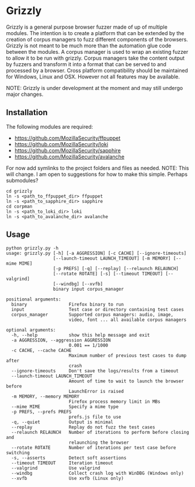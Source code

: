 Grizzly
=======

Grizzly is a general purpose browser fuzzer made of up of multiple modules. The intention is to create a platform that can be extended by the creation of corpus managers to fuzz different components of the browsers.
Grizzly is not meant to be much more than the automation glue code between the modules.
A corpus manager is used to wrap an existing fuzzer to allow it to be run with grizzly. Corpus managers take the content output by fuzzers and transform it into a format that can be served to and processed by a browser.
Cross platform compatibility should be maintained for Windows, Linux and OSX. However not all features may be available.

NOTE: Grizzly is under development at the moment and may still undergo major changes.

Installation
------------
The following modules are required:
* https://github.com/MozillaSecurity/ffpuppet
* https://github.com/MozillaSecurity/loki
* https://github.com/MozillaSecurity/sapphire
* https://github.com/MozillaSecurity/avalanche

For now add symlinks to the project folders and files as needed. NOTE: This will change. I am open to suggestions for how to make this simple. Perhaps submodules?

```
cd grizzly
ln -s <path_to_ffpuppet_dir> ffpuppet
ln -s <path_to_sapphire_dir> sapphire
cd corpman
ln -s <path_to_loki_dir> loki
ln -s <path_to_avalanche_dir> avalanche

```

Usage
-----
```
python grizzly.py -h
usage: grizzly.py [-h] [-a AGGRESSION] [-c CACHE] [--ignore-timeouts]
                  [--launch-timeout LAUNCH_TIMEOUT] [-m MEMORY] [--mime MIME]
                  [-p PREFS] [-q] [--replay] [--relaunch RELAUNCH]
                  [--rotate ROTATE] [-s] [--timeout TIMEOUT] [--valgrind]
                  [--windbg] [--xvfb]
                  binary input corpus_manager

positional arguments:
  binary                Firefox binary to run
  input                 Test case or directory containing test cases
  corpus_manager        Supported corpus managers: audio, image,
                        video, font ... all available corpus managers

optional arguments:
  -h, --help            show this help message and exit
  -a AGGRESSION, --aggression AGGRESSION
                        0.001 == 1/1000
  -c CACHE, --cache CACHE
                        Maximum number of previous test cases to dump after
                        crash
  --ignore-timeouts     Don't save the logs/results from a timeout
  --launch-timeout LAUNCH_TIMEOUT
                        Amount of time to wait to launch the browser before
                        LaunchError is raised
  -m MEMORY, --memory MEMORY
                        Firefox process memory limit in MBs
  --mime MIME           Specify a mime type
  -p PREFS, --prefs PREFS
                        prefs.js file to use
  -q, --quiet           Output is minimal
  --replay              Replay do not fuzz the test cases
  --relaunch RELAUNCH   Number of iterations to perform before closing and
                        relaunching the browser
  --rotate ROTATE       Number of iterations per test case before switching
  -s, --asserts         Detect soft assertions
  --timeout TIMEOUT     Iteration timeout
  --valgrind            Use valgrind
  --windbg              Collect crash log with WinDBG (Windows only)
  --xvfb                Use xvfb (Linux only)
```
